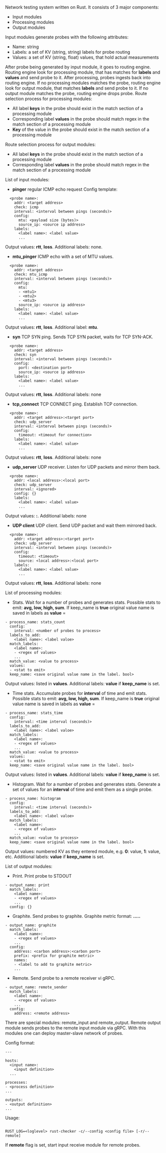 Network testing system written on Rust.
It consists of 3 major components:
- Input modules
- Processing modules
- Output modules

Input modules generate probes with the following attributes:
- Name: string
- Labels: a set of KV (string, string) labels for probe routing
- Values: a set of KV (string, float) values, that hold actual measurements

After probe being generated by input module, it goes to routing engine. Routing engine look for processing module, that has matches for **labels** and **values** and send probe to it. After processing, probes ingests back into routing engine. If no processing modules matches the probe, routing engine look for output module, that matches **labels** and send probe to it. If no output module matches the probe, routing engine drops probe.
Route selection process for processing modules:
- All label **keys** in the probe should exist in the match section of a processing module
- Corresponding label **values** in the probe should match regex in the match section of a processing module
- **Key** of the value in the probe should exist in the match section of a processing module

Route selection process for output modules:
- All label **keys** in the probe should exist in the match section of a processing module
- Corresponding label **values** in the probe should match regex in the match section of a processing module

List of input modules:
- **pinger** regular ICMP echo request
Config template:
```
  <probe name>:
    addr: <target address>
    check: icmp
    interval: <interval between pings (seconds)>
    config:
      mtu: <payload size (bytes)>
      source_ip: <source ip address>
    labels:
      <label name>: <label value>
      ...
```
Output values: **rtt**, **loss**. Additional labels: none.

- **mtu_pinger** ICMP echo with a set of MTU values.
```
  <probe name>:
    addr: <target address>
    check: mtu_icmp
    interval: <interval between pings (seconds)>
    config:
      mtu:
      - <mtu1>
      - <mtu2>
      - <mtu3>
      source_ip: <source ip address>
    labels:
      <label name>: <label value>
      ...
```
Output values: **rtt**, **loss**. Additional label: **mtu**.

- **syn** TCP SYN ping. Sends TCP SYN packet, waits for TCP SYN-ACK.
```
  <probe name>:
    addr: <target address>
    check: syn
    interval: <interval between pings (seconds)>
    config:
      port: <destination port>
      source_ip: <source ip address>
    labels:
      <label name>: <label value>
      ...
```
Output values: **rtt**, **loss**. Additional labels: none

- **tcp_connect** TCP CONNECT ping. Establish TCP connection.
```
  <probe name>:
    addr: <target address>:<target port>
    check: udp_server
    interval: <interval between pings (seconds)>
    config:
      timeout: <timeout for connection>
    labels:
      <label name>: <label value>
      ...
```
Output values: **rtt**, **loss**. Additional labels: none

- **udp_server** UDP receiver. Listen for UDP packets and mirror them back.
```
  <probe name>:
    addr: <local address>:<local port>
    check: udp_server
    interval: <ignored>
    config: {}
    labels:
      <label name>: <label value>
      ...
```
Output values: **<sender address>:<sender port>**. Additional labels: none

- **UDP client** UDP client. Send UDP packet and wait them mirrored back.
```
  <probe name>:
    addr: <target address>:<target port>
    check: udp_server
    interval: <interval between pings (seconds)>
    config:
      timeout: <timeout>
      source: <local address>:<local port>
    labels:
      <label name>: <label value>
      ...
```
Output values: **rtt**, **loss**. Additional labels: none

List of processing modules:
- Stats. Wait for a number of probes and generates stats. Possible stats to emit: **avg, low, high, sum**. If keep_name is **true** original value name is saved in labels as **value** = <name>
```
- process_name: stats_count
  config:
    interval: <number of probes to process>
  labels_to_add:
    <label name>: <label valoe>
  match_labels:
    <label name>:
    - <regex of values>
    ...
  match_value: <value to process>
  values:
  - <stat to emit>
  keep_name: <save original value name in the label. bool>
```
Output values: listed in **values**. Additional labels: **value** if **keep_name** is set.

- Time stats. Accumulate probes for **interval** of time and emit stats. Possible stats to emit: **avg, low, high, sum**. If keep_name is **true** original value name is saved in labels as **value** = <name>
```
- process_name: stats_time
  config:
    interval: <time interval (seconds)>
  labels_to_add:
    <label name>: <label valoe>
  match_labels:
    <label name>:
    - <regex of values>
    ...
  match_value: <value to process>
  values:
  - <stat to emit>
  keep_name: <save original value name in the label. bool>
```
Output values: listed in **values**. Additional labels: **value** if **keep_name** is set.

- Histogram. Wait for a number of probes and generates stats. Generate a set of values for an **interval** of time and emit them as a single probe.
```
- process_name: histogram
  config:
    interval: <time interval (seconds)>
  labels_to_add:
    <label name>: <label valoe>
  match_labels:
    <label name>:
    - <regex of values>
    ...
  match_value: <value to process>
  keep_name: <save original value name in the label. bool>
```
Output values: numbered KV as they entered module, e.g. **0**: value, **1**: value, etc.  Additional labels: **value** if **keep_name** is set.

List of output modules:
- Print. Print probe to STDOUT
```
- output_name: print
  match_labels:
    <label name>:
    - <regex of values>
    ...
  config: {}
```

- Graphite. Send probes to graphite. Graphite metric format: **<prefix>.<label values>...<value name>.<value>**
```
- output_name: graphite
  match_labels:
    <label name>:
    - <regex of values>
    ...
  config:
    address: <carbon address>:<carbon port>
    prefix: <prefix for graphite metric>
    names:
    - <label to add to graphite metric>
    ...
```

- Remote. Send probe to a remote receiver vi gRPC.
```
- output_name: remote_sender
  match_labels:
    <label name>:
    - <regex of values>
    ...
  config:
    address: <remote address>
```

There are special modules: remote_input and remote_output. Remote output module sends probes to the remote input module via gRPC. With this modules one can deploy master-slave network of probes.

Config format:
```
---

hosts:
  <input name>:
    <input definition>
  ...

processes:
- <process definition>
...

outputs:
- <output definition>
...
```

Usage:
```

RUST_LOG=<loglevel> rust-checker -c/--config <config file> [-r/--remote]
```
If **remote** flag is set, start input receive module for remote probes.
